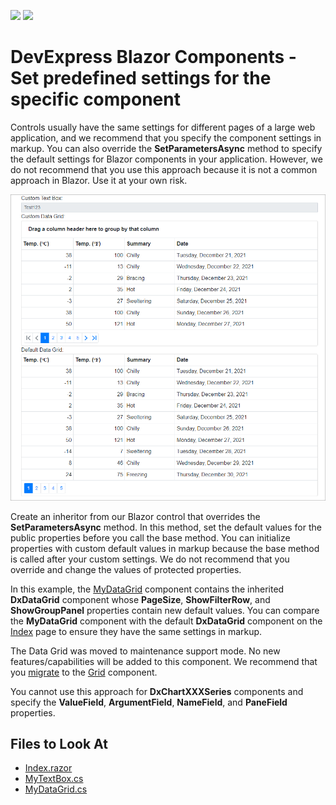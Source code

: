 <!-- default badges list -->
[![](https://img.shields.io/badge/Open_in_DevExpress_Support_Center-FF7200?style=flat-square&logo=DevExpress&logoColor=white)](https://supportcenter.devexpress.com/ticket/details/T827941)
[![](https://img.shields.io/badge/📖_How_to_use_DevExpress_Examples-e9f6fc?style=flat-square)](https://docs.devexpress.com/GeneralInformation/403183)
<!-- default badges end -->

# DevExpress Blazor Components - Set predefined settings for the specific component

Controls usually have the same settings for different pages of a large web application, and we recommend that you specify the component settings in markup. You can also override the **SetParametersAsync** method to specify the default settings for Blazor components in your application. However, we do not recommend that you use this approach because it is not a common approach in Blazor. Use it at your own risk.

![Grid with predefined settings and default](images/result.png)

Create an inheritor from our Blazor control that overrides the **SetParametersAsync** method. In this method, set the default values for the public properties before you call the base method. You can initialize properties with custom default values in markup because the base method is called after your custom settings. We do not recommend that you override and change the values of protected properties.

In this example, the [MyDataGrid](./CS/DxBlazorComponentsDefaultSettings/Components/MyDataGrid.cs) component contains the inherited **DxDataGrid** component whose **PageSize**, **ShowFilterRow**, and **ShowGroupPanel** properties contain new default values. You can compare the **MyDataGrid** component with the default **DxDataGrid** component on the [Index](./CS/DxBlazorComponentsDefaultSettings/Pages/Index.razor) page to ensure they have the same settings in markup.

The Data Grid was moved to maintenance support mode. No new features/capabilities will be added to this component. We recommend that you [migrate](https://docs.devexpress.com/Blazor/403162/grid/migrate-from-data-grid-to-grid) to the [Grid](https://docs.devexpress.com/Blazor/403143/grid) component. 

You cannot use this approach for **DxChartXXXSeries** components and specify the **ValueField**, **ArgumentField**, **NameField**, and **PaneField** properties.

## Files to Look At

* [Index.razor](./CS/DxBlazorComponentsDefaultSettings/Pages/Index.razor)
* [MyTextBox.cs](./CS/DxBlazorComponentsDefaultSettings/Components/MyTextBox.cs)
* [MyDataGrid.cs](./CS/DxBlazorComponentsDefaultSettings/Components/MyDataGrid.cs)
